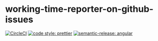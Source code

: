 # working-time-reporter-on-github-issues

[![CircleCI](https://dl.circleci.com/status-badge/img/gh/HiromiShikata/working-time-reporter-on-github-issues/tree/main.svg?style=svg)](https://dl.circleci.com/status-badge/redirect/gh/HiromiShikata/working-time-reporter-on-github-issues/tree/main)
[![code style: prettier](https://img.shields.io/badge/code_style-prettier-ff69b4.svg?style=flat-square)](https://github.com/prettier/prettier)
[![semantic-release: angular](https://img.shields.io/badge/semantic--release-angular-e10079?logo=semantic-release)](https://github.com/semantic-release/semantic-release)
